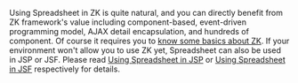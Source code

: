 Using Spreadsheet in ZK is quite natural, and you can directly benefit
from ZK framework's value including component-based, event-driven
programming model, AJAX detail encapsulation, and hundreds of component.
Of course it requires you to [ know some basics about
ZK](ZK_Getting_Started/Get_ZK_Up_and_Running_with_MVC "wikilink"). If
your environment won't allow you to use ZK yet, Spreadsheet can also be
used in JSP or JSF. Please read [ Using Spreadsheet in
JSP](ZK_Spreadsheet_Essentials_3/Using_Spreadsheet_in_JSP "wikilink") or
[ Using Spreadsheet in
JSF](ZK_Spreadsheet_Essentials_3/Using_Spreadsheet_in_JSF "wikilink")
respectively for details.
